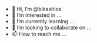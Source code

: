- 👋 Hi, I’m @bikashIos
- 👀 I’m interested in ...
- 🌱 I’m currently learning ...
- 💞️ I’m looking to collaborate on ...
- 📫 How to reach me ...

<!---
bikashIos/bikashIos is a ✨ special ✨ repository because its `README.md` (this file) appears on your GitHub profile.
You can click the Preview link to take a look at your changes.
--->

